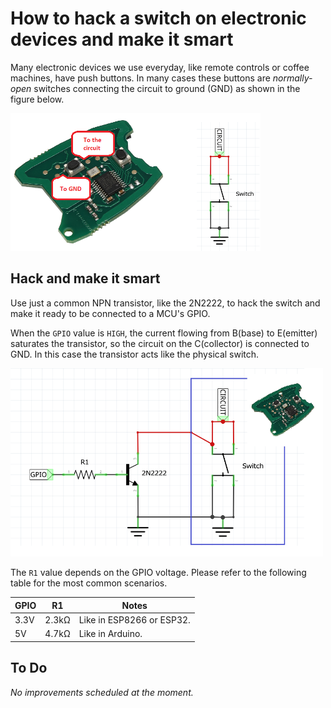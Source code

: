 # How to hack a switch on electronic devices and make it smart
Many electronic devices we use everyday, like remote controls or coffee machines, have push buttons. In many cases these buttons are _normally-open_ switches connecting the circuit to ground (GND) as shown in the figure below.

<img src="res/hack-switch-img1.png" alt="drawing" width="400"/>

## Hack and make it smart
Use just a common NPN transistor, like the 2N2222, to hack the switch and make it ready to be connected to a MCU's GPIO.

When the `GPIO` value is `HIGH`, the current flowing from B(base) to E(emitter) saturates the transistor, so the circuit on the C(collector) is connected to GND. In this case the transistor acts like the physical switch.

<img src="res/hack-switch-img2.1.png" alt="drawing" width="500"/>

The `R1` value depends on the GPIO voltage. Please refer to the following table for the most common scenarios.

|GPIO|R1|Notes|
|-|-|-|
|3.3V|2.3kΩ|Like in ESP8266 or ESP32.|
|5V|4.7kΩ|Like in Arduino.|
## To Do
_No improvements scheduled at the moment._
